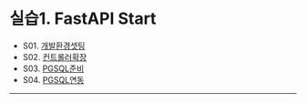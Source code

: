 # 실습1. FastAPI Start

- S01. [개발환경셋팅    ](./S01_개발환경셋팅.md) 
- S02. [컨트롤러확장    ](./S02_컨트롤러확장.md)
- S03. [PGSQL준비      ](./S03_PGSQL준비.md)
- S04. [PGSQL연동      ](./S04_PGSQL연동.md)

---
